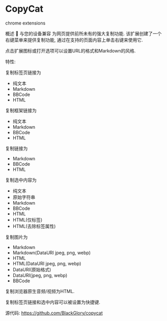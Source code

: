 # CopyCat
chrome extensions

概述

与您的设备兼容
为网页提供前所未有的强大复制功能.
该扩展创建了一个右键菜单来提供复制功能, 通过在支持的页面内容上单击右键来使用它.

点击扩展图标或打开选项可以设置URL的格式和Markdown的风格.

特性:

复制标签页链接为
* 纯文本
* Markdown
* BBCode
* HTML

复制框架链接为
* 纯文本
* Markdown
* BBCode
* HTML

复制链接为
* Markdown
* BBCode
* HTML

复制选中内容为
* 纯文本
* 原始字符串
* Markdown
* BBCode
* HTML
* HTML(仅<a>标签)
* HTML(去除标签属性)

复制图片为
* Markdown
* Markdown(DataURI jpeg, png, webp)
* HTML
* HTML(DataURI jpeg, png, webp)
* DataURI(原始格式)
* DataURI(jpeg, png, webp)
* BBCode

复制浏览器原生音频/视频为HTML.

复制标签页链接和选中内容可以被设置为快捷键.

源代码: https://github.com/BlackGlory/copycat
